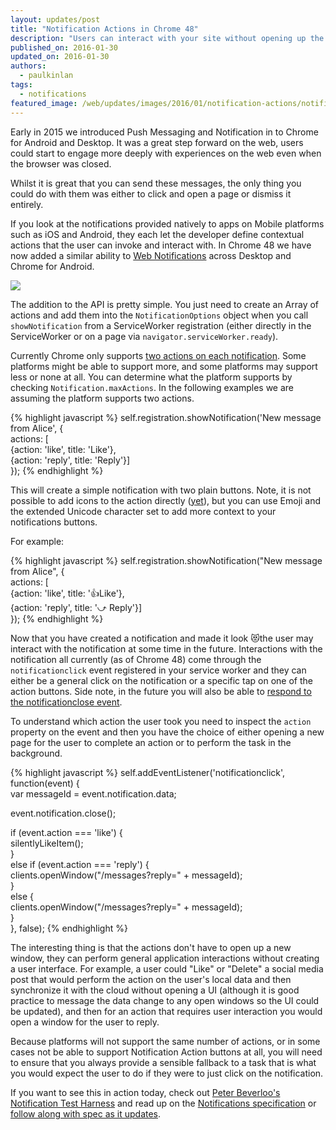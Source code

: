 ```yaml
---
layout: updates/post
title: "Notification Actions in Chrome 48"
description: "Users can interact with your site without opening up the page by using Notification Action buttons"
published_on: 2016-01-30
updated_on: 2016-01-30
authors:
  - paulkinlan
tags:
  - notifications
featured_image: /web/updates/images/2016/01/notification-actions/notification.png
---
```


<style>
@media screen and (max-width: 500px) {
  img.screenshot {
    max-width: 100%;
  }
}
</style>

Early in 2015 we introduced Push Messaging and Notification in to Chrome for 
Android and Desktop.  It was a great step forward on the web, users could start 
to engage more deeply with experiences on the web even when the browser was 
closed.

Whilst it is great that you can send these messages, the only thing you could do 
with them was either to click and open a page or dismiss it entirely.

If you look at the notifications provided natively to apps on Mobile platforms 
such as iOS and Android, they each let the developer define contextual actions 
that the user can invoke and interact with.  In Chrome 48 we have now added a 
similar ability to [Web 
Notifications](https://www.chromestatus.com/features/5906566364528640) across 
Desktop and Chrome for Android.

<img class="screenshot" src="/web/updates/images/2016/01/notification-actions/screenshot.png" />

The addition to the API is pretty simple.  You just need to create an Array of 
actions and add them into the `NotificationOptions` object when you call 
`showNotification` from a ServiceWorker registration (either directly in the 
ServiceWorker or on a page via `navigator.serviceWorker.ready`).

Currently Chrome only supports [two actions on each 
notification](https://code.google.com/p/chromium/codesearch#chromium/src/content/common/notification_constants.h&sq=package:chromium&type=cs&l=13&rcl=1454286458). 
Some platforms might be able to support more, and some platforms may support 
less or none at all.  You can determine what the platform supports by checking 
`Notification.maxActions`. In the following examples we are assuming the platform 
supports two actions.

{% highlight javascript %}
self.registration.showNotification('New message from Alice', {  
  actions: [  
   {action: 'like', title: 'Like'},  
   {action: 'reply', title: 'Reply'}]  
});
{% endhighlight %}

This will create a simple notification with two plain buttons.  Note, it is not 
possible to add icons to the action directly 
([yet](https://github.com/whatwg/notifications/issues/59)), but you can use 
Emoji and the extended Unicode character set to add more context to your 
notifications buttons.

For example: 

{% highlight javascript %}
self.registration.showNotification("New message from Alice", {  
  actions: [  
   {action: 'like', title: '👍Like'},  
   {action: 'reply', title: '⤻ Reply'}]  
});
{% endhighlight %}

Now that you have created a notification and made it look 😻the user may 
interact with the notification at some time in the future.  Interactions with 
the notification all currently (as of Chrome 48) come through the 
`notificationclick` event registered in your service worker and they can either be 
a general click on the notification or a specific tap on one of the action 
buttons.  Side note, in the future you will also be able to [respond to the 
](https://www.chromestatus.com/features/5706570994286592)[notificationclose](https://www.chromestatus.com/features/5706570994286592)[ 
event](https://www.chromestatus.com/features/5706570994286592).

To understand which action the user took you need to inspect the `action` property 
on the event and then you have the choice of either opening a new page for the 
user to complete an action or to perform the task in the background.

{% highlight javascript %}
self.addEventListener('notificationclick', function(event) {  
  var messageId = event.notification.data;

  event.notification.close();  
    
  if (event.action === 'like') {  
    silentlyLikeItem();  
  }  
  else if (event.action === 'reply') {  
    clients.openWindow("/messages?reply=" + messageId);  
  }  
  else {  
    clients.openWindow("/messages?reply=" + messageId);  
  }  
}, false);
{% endhighlight %}

The interesting thing is that the actions don't have to open up a new window, 
they can perform general application interactions without creating a user 
interface.  For example, a user could "Like" or "Delete" a social media post 
that would perform the action on the user's local data and then synchronize it 
with the cloud without opening a UI (although it is good practice to message the 
data change to any open windows so the UI could be updated), and then for an 
action that requires user interaction you would open a window for the user to 
reply. 

Because platforms will not support the same number of actions, or in some cases 
not be able to support Notification Action buttons at all, you will need to 
ensure that you always provide a sensible fallback to a task that is what you 
would expect the user to do if they were to just click on the notification.

If you want to see this in action today, check out [Peter Beverloo's 
Notification Test 
Harne](https://tests.peter.sh/notification-generator/#actions=3)[s](https://tests.peter.sh/notification-generator/#actions=3)[s](https://tests.peter.sh/notification-generator/#actions=3) 
and read up on the [Notifications 
specification](https://notifications.spec.whatwg.org/#using-actions) or [follow 
along with spec as it updates](https://github.com/whatwg/notifications).

